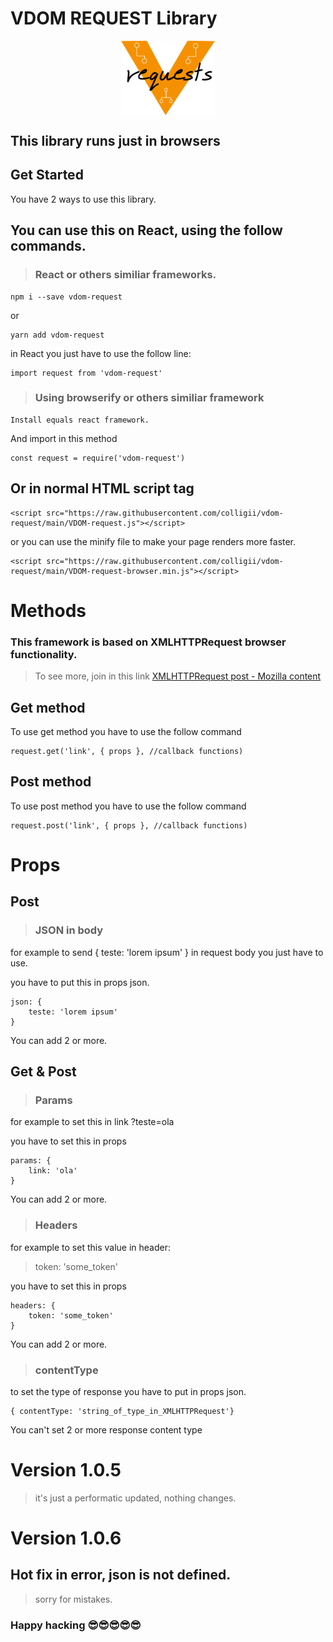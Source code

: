 # VDOM REQUEST Library
<img style="max-width: 150px;display: block; margin: 0 auto;" title="VDOM Request" src="https://raw.githubusercontent.com/colligii/vdom-request/main/VDOM-request.png">

## This library runs just in browsers

## Get Started

You have 2 ways to use this library.

## You can use this on React, using the follow commands.

> ### React or others similiar frameworks.

```
npm i --save vdom-request 
```
or
```
yarn add vdom-request
```

in React you just have to use the follow line:
```
import request from 'vdom-request'
```

> ### Using browserify or others similiar framework 

```
Install equals react framework.
```

And import in this method

```
const request = require('vdom-request')
```
## Or in normal HTML script tag

```
<script src="https://raw.githubusercontent.com/colligii/vdom-request/main/VDOM-request.js"></script>
```
or you can use the minify file to make your page renders more faster.

```
<script src="https://raw.githubusercontent.com/colligii/vdom-request/main/VDOM-request-browser.min.js"></script>
```
# Methods

### This framework is based on XMLHTTPRequest browser functionality.

> To see more, join in this link [XMLHTTPRequest post - Mozilla content](https://developer.mozilla.org/pt-BR/docs/Web/API/XMLHTTPRequest) 

## Get method

To use get method you have to use the follow command
```
request.get('link', { props }, //callback functions)
```
## Post method

To use post method you have to use the follow command
```
request.post('link', { props }, //callback functions)
```
# Props


## Post

> ### JSON in body
for example to send { teste: 'lorem ipsum' } in request body you just have to use.

you have to put this in props json.
```
json: {
    teste: 'lorem ipsum'
}
```
You can add 2 or more.

## Get & Post

> ### Params

for example to set this in link ?teste=ola

you have to set this in props
```
params: {
    link: 'ola'
}
```
You can add 2 or more.
> ### Headers

for example to set this value in header:
> token: 'some_token'

you have to set this in props
```
headers: {
    token: 'some_token'
}
```
You can add 2 or more.

> ### contentType

to set the type of response you have to put in props json.

```
{ contentType: 'string_of_type_in_XMLHTTPRequest'}
```
You can't set 2 or more response content type

# Version 1.0.5

> it's just a performatic updated, nothing changes.

# Version 1.0.6 

## Hot fix in error, json is not defined.

> sorry for mistakes.

### Happy hacking 😎😎😎😎😎